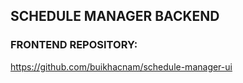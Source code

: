 ## SCHEDULE MANAGER BACKEND

### FRONTEND REPOSITORY:
https://github.com/buikhacnam/schedule-manager-ui

